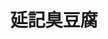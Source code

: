 ---
title: "延記臭豆腐"
description: "延記臭豆腐"
layout: shop
keywords:
  - 美食競賽
  - 台灣美食
  - 美食精選
datePublished: "2025-06-30"
dateModified: "2025-07-04"
city: "台南市"
district: "北區"
address: "台南市北區海安路三段533號"
phone: "0910098199"
geo: "23.010608493924156, 120.19947294466562"
google_map: "https://maps.app.goo.gl/KmnjJVWcw2nkkFDj8"
footinder: "https://footinder.com.tw/%E5%8F%B0%E5%8D%97%E5%B8%82%E5%8C%97%E5%8D%80/110336/"
official: "https://www.facebook.com/p/%E5%BB%B6%E8%A8%98%E8%87%AD%E8%B1%86%E8%85%90-100057585964164/"
award:
  - name: "夜市王"
    year: "2024"
    entries:
      - nightMarket: "花園夜市"
        food_type: "臭豆腐"
        rank: "第五名"

---
